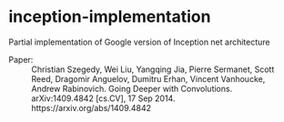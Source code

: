 # inception-implementation
Partial implementation of Google version of Inception net architecture
<dl>
  <dl>
  <dt>Paper:</dt>
  <dd>
  </dd>
  <dd>Christian Szegedy, Wei Liu, Yangqing Jia, Pierre Sermanet, Scott Reed, Dragomir Anguelov, Dumitru Erhan, Vincent Vanhoucke, Andrew Rabinovich. Going Deeper with Convolutions. arXiv:1409.4842 [cs.CV], 17 Sep 2014.
  </dd>
  <dd>
  https://arxiv.org/abs/1409.4842
  </dd>
</dl>

